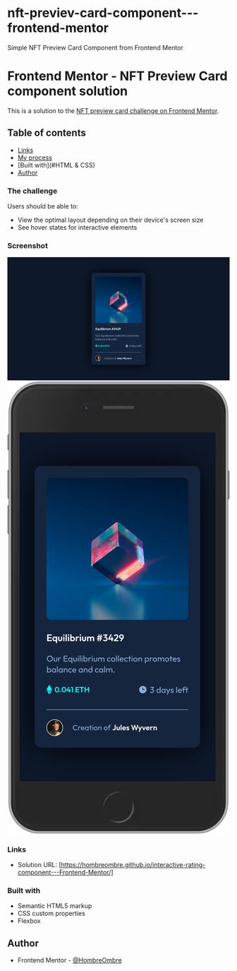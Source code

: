 # nft-previev-card-component---frontend-mentor

Simple NFT Preview Card Component from Frontend Mentor

# Frontend Mentor - NFT Preview Card component solution

This is a solution to the [NFT preview card challenge on Frontend Mentor](https://www.frontendmentor.io/challenges/interactive-rating-component-koxpeBUmI).

## Table of contents

- [Links](#https://hombreombre.github.io/interactive-rating-component---Frontend-Mentor/)
- [My process](#my-process)
- [Built with](#HTML & CSS)
- [Author](#HombreOmbre)

### The challenge

Users should be able to:

- View the optimal layout depending on their device's screen size
- See hover states for interactive elements

### Screenshot

![](./images/nft-preview-card-component-desktop.png)
![](./images/nft-preview-card-component-mobile.png)

### Links

- Solution URL: [https://hombreombre.github.io/interactive-rating-component---Frontend-Mentor/]

### Built with

- Semantic HTML5 markup
- CSS custom properties
- Flexbox

## Author

- Frontend Mentor - [@HombreOmbre](https://www.frontendmentor.io/profile/HombreOmbre)
